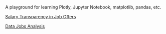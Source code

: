 A playground for learning Plotly, Jupyter Notebook, matplotlib, pandas, etc.


[Salary Transparency in Job Offers](https://nbviewer.jupyter.org/github/nikolovdeyan/Job_Market_Trends_Bulgaria/blob/master/workbooks/Salary_Transparency.ipynb)

[Data Jobs Analysis](./workbooks/Data_Jobs_Analysis.ipynb)
